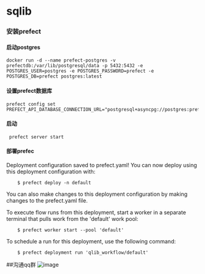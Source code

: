 # sqlib

### 安装prefect

#### 启动postgres

```
docker run -d --name prefect-postgres -v prefectdb:/var/lib/postgresql/data -p 5432:5432 -e POSTGRES_USER=postgres -e POSTGRES_PASSWORD=prefect -e POSTGRES_DB=prefect postgres:latest
```

#### 设置prefect数据库

```
prefect config set PREFECT_API_DATABASE_CONNECTION_URL="postgresql+asyncpg://postgres:prefect@localhost:5432/prefect"
```

#### 启动

```
 prefect server start
```


#### 部署prefec

Deployment configuration saved to prefect.yaml! You can now deploy using this deployment configuration with:

        $ prefect deploy -n default

You can also make changes to this deployment configuration by making changes to the prefect.yaml file.

To execute flow runs from this deployment, start a worker in a separate terminal that pulls work from the 'default' work pool:

        $ prefect worker start --pool 'default'

To schedule a run for this deployment, use the following command:

        $ prefect deployment run 'qlib_workflow/default'




























##沟通qq群
![image](https://github.com/vinsvison/sqlib/assets/57177476/10f5c2f5-7929-424e-b94b-61ae1c711580)
